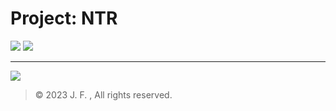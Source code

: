 # Project: NTR

[![](https://img.shields.io/badge/123云盘-PJNTR项目资料-000000.svg?style=for-the-badge&logo=icloud&logoColor=white&labelColor=597dfc&color=E0E7FF)](https://beixinti.github.io/pjntr/index.html)
[![](https://img.shields.io/badge/Notion-项目仪表盘-000000.svg?style=for-the-badge&logo=notion&logoColor=white&labelColor=37352F&color=F7F7F5)](https://beixinti.github.io/pjntr/index.html)

---
[![](https://img.shields.io/badge/腾讯文档-十中经开计算机工程社团第二十二届江西省活动项目看板-597dfc.svg?style=for-the-badge&logo=microsoftexcel&logoColor=white&labelColor=2196F3&color=BBDEFB)](https://beixinti.github.io/pjntr/docs/kanban.html)

> © 2023 J. F. , All rights reserved.  
